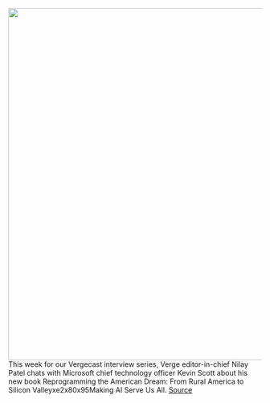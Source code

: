 <img src='https://cdn.vox-cdn.com/thumbor/-Gp7mcJSAn8adqMUJm2rsOKKSbw=/0x0:1314x739/1200x800/filters:focal(558x160:768x370)/cdn.vox-cdn.com/uploads/chorus_image/image/66617290/y648_1.0.jpg' width='700px' /><br/>
This week for our Vergecast interview series, Verge editor-in-chief Nilay Patel chats with Microsoft chief technology officer Kevin Scott about his new book Reprogramming the American Dream: From Rural America to Silicon Valleyxe2x80x95Making AI Serve Us All.
<a href='https://www.theverge.com/2020/4/7/21210331/vergecast-interview-microsoft-cto-kevin-scott-ai-rural-america-health-care'> Source <a/>